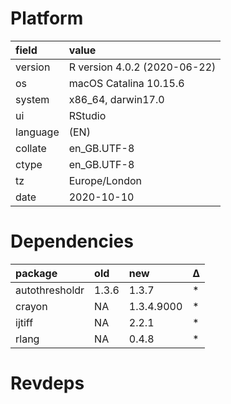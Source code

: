 # Platform

|field    |value                        |
|:--------|:----------------------------|
|version  |R version 4.0.2 (2020-06-22) |
|os       |macOS Catalina 10.15.6       |
|system   |x86_64, darwin17.0           |
|ui       |RStudio                      |
|language |(EN)                         |
|collate  |en_GB.UTF-8                  |
|ctype    |en_GB.UTF-8                  |
|tz       |Europe/London                |
|date     |2020-10-10                   |

# Dependencies

|package        |old   |new        |Δ  |
|:--------------|:-----|:----------|:--|
|autothresholdr |1.3.6 |1.3.7      |*  |
|crayon         |NA    |1.3.4.9000 |*  |
|ijtiff         |NA    |2.2.1      |*  |
|rlang          |NA    |0.4.8      |*  |

# Revdeps

